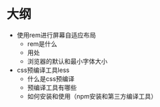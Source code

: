 # 大纲
- 使用rem进行屏幕自适应布局
    - rem是什么
    - 用处
    - 浏览器的默认和最小字体大小
- css预编译工具less
    - 什么是css预编译
    - 预编译工具有哪些
    - 如何安装和使用（npm安装和第三方编译工具）
